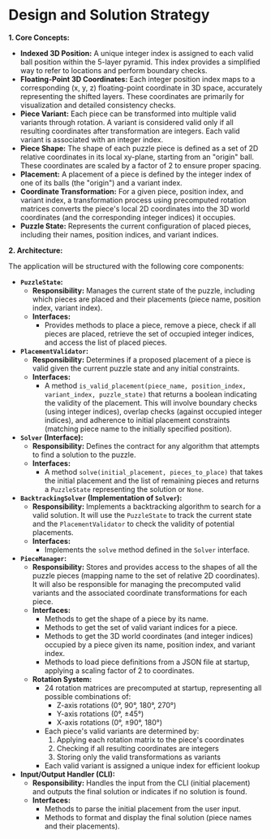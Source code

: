 # Design and Solution Strategy

**1. Core Concepts:**

* **Indexed 3D Position:** A unique integer index is assigned to each valid ball position within the 5-layer pyramid. This index provides a simplified way to refer to locations and perform boundary checks.
* **Floating-Point 3D Coordinates:** Each integer position index maps to a corresponding (x, y, z) floating-point coordinate in 3D space, accurately representing the shifted layers. These coordinates are primarily for visualization and detailed consistency checks.
* **Piece Variant:** Each piece can be transformed into multiple valid variants through rotation. A variant is considered valid only if all resulting coordinates after transformation are integers. Each valid variant is associated with an integer index.
* **Piece Shape:** The shape of each puzzle piece is defined as a set of 2D relative coordinates in its local xy-plane, starting from an "origin" ball. These coordinates are scaled by a factor of 2 to ensure proper spacing.
* **Placement:** A placement of a piece is defined by the integer index of one of its balls (the "origin") and a variant index.
* **Coordinate Transformation:** For a given piece, position index, and variant index, a transformation process using precomputed rotation matrices converts the piece's local 2D coordinates into the 3D world coordinates (and the corresponding integer indices) it occupies.
* **Puzzle State:** Represents the current configuration of placed pieces, including their names, position indices, and variant indices.

**2. Architecture:**

The application will be structured with the following core components:

* **`PuzzleState`:**
    * **Responsibility:** Manages the current state of the puzzle, including which pieces are placed and their placements (piece name, position index, variant index).
    * **Interfaces:**
        * Provides methods to place a piece, remove a piece, check if all pieces are placed, retrieve the set of occupied integer indices, and access the list of placed pieces.
* **`PlacementValidator`:**
    * **Responsibility:** Determines if a proposed placement of a piece is valid given the current puzzle state and any initial constraints.
    * **Interfaces:**
        * A method `is_valid_placement(piece_name, position_index, variant_index, puzzle_state)` that returns a boolean indicating the validity of the placement. This will involve boundary checks (using integer indices), overlap checks (against occupied integer indices), and adherence to initial placement constraints (matching piece name to the initially specified position).
* **`Solver` (Interface):**
    * **Responsibility:** Defines the contract for any algorithm that attempts to find a solution to the puzzle.
    * **Interfaces:**
        * A method `solve(initial_placement, pieces_to_place)` that takes the initial placement and the list of remaining pieces and returns a `PuzzleState` representing the solution or `None`.
* **`BacktrackingSolver` (Implementation of `Solver`):**
    * **Responsibility:** Implements a backtracking algorithm to search for a valid solution. It will use the `PuzzleState` to track the current state and the `PlacementValidator` to check the validity of potential placements.
    * **Interfaces:**
        * Implements the `solve` method defined in the `Solver` interface.
* **`PieceManager`:**
    * **Responsibility:** Stores and provides access to the shapes of all the puzzle pieces (mapping name to the set of relative 2D coordinates). It will also be responsible for managing the precomputed valid variants and the associated coordinate transformations for each piece.
    * **Interfaces:**
        * Methods to get the shape of a piece by its name.
        * Methods to get the set of valid variant indices for a piece.
        * Methods to get the 3D world coordinates (and integer indices) occupied by a piece given its name, position index, and variant index.
        * Methods to load piece definitions from a JSON file at startup, applying a scaling factor of 2 to coordinates.
    * **Rotation System:**
        * 24 rotation matrices are precomputed at startup, representing all possible combinations of:
            * Z-axis rotations (0°, 90°, 180°, 270°)
            * Y-axis rotations (0°, ±45°)
            * X-axis rotations (0°, ±90°, 180°)
        * Each piece's valid variants are determined by:
            1. Applying each rotation matrix to the piece's coordinates
            2. Checking if all resulting coordinates are integers
            3. Storing only the valid transformations as variants
        * Each valid variant is assigned a unique index for efficient lookup
* **Input/Output Handler (CLI):**
    * **Responsibility:** Handles the input from the CLI (initial placement) and outputs the final solution or indicates if no solution is found.
    * **Interfaces:**
        * Methods to parse the initial placement from the user input.
        * Methods to format and display the final solution (piece names and their placements).
